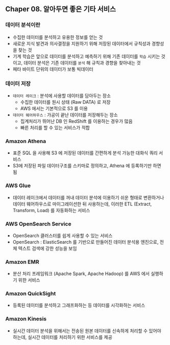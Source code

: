 ## Chaper 08. 알아두면 좋은 기타 서비스
### 데이터 분석이란

- 수집한 데이터를 분석하고 유용한 정보를 얻는 것
- 새로운 지식 발견과 의사결정을 지원하기 위해 저장된 데이터에서 규칙성과 경향성을 찾는 것
- 기계 학습은 앞으로 데이터를 분석하고 예측하기 위해 기존 데이터를 `학습` 시키는 것이고, 데이터 분석은 기존 데이터를 `분석` 해 규칙과 경향을 찾아내는 것
- 페타 바이트 단위의 데이터가 보통 빅데이터

### 데이터 저장

- `데이터 레이크` : 분석에 사용할 데이터를 담아두는 장소
    - 수집한 데이터를 원시 상태 (Raw DATA) 로 저장
    - AWS 에서는 기본적으로 S3 를 이용
- `데이터 웨어하우스` : 가공이 끝난 데이터를 저장해두는 장소
    - 집계처리가 뛰어난 DB 인 RedShift 를 이용하는 경우가 많음
    - 빠른 처리를 할 수 있는 서비스가 적합

### Amazon Athena

- 표준 SQL 을 사용해 S3 에 저장된 데이터를 간편하게 분석 가능한 대화식 쿼리 서비스
- S3에 저장된 파일 데이터구조를 스키마로 정의하고, Athena 에 등록하기만 하면 됨

### AWS Glue

- 데이터 레이크에서 데이터를 꺼내 데이터 분석에 이용하기 쉬운 형태로 변환하거나 데이터 웨어하우스로 마이그레이션한 뒤 사용하는데, 이러한 ETL (Extract, Transform, Load) 를 자동화하는 서비스

### AWS OpenSearch Service

- OpenSearch 클러스터를 쉽게 사용할 수 있는 서비스
- OpenSearch : ElasticSearch 를 기반으로 만들어진 데이터 분석용 엔진으로, 전체 텍스트 검색에 강한 성능을 보임

### Amazon EMR

- 분산 처리 프레임워크 (Apache Spark, Apache Hadoop) 를 AWS 에서 실행하기 위한 서비스

### Amazon QuickSight

- 등록된 데이터를 분석하고 그래프화하는 등 데이터를 시각화하는 서비스

### Amazon Kinesis

- 실시간 데이터 분석을 위해서는 전송된 원본 데이터를 신속하게 처리할 수 있어야 하는데, 실시간 데이터를 처리하기 위한 서비스를 제공
